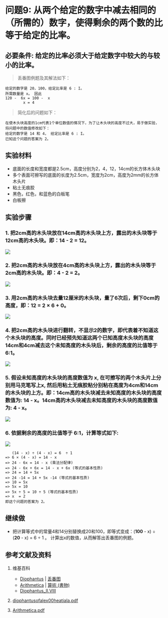 # 问题9: 从两个给定的数字中减去相同的（所需的）数字，使得剩余的两个数的比等于给定的比率。

## 必要条件: 给定的比率必须大于给定数字中较大的与较小的比率。

> 丢番图例题及其解法如下：
>  
	给定的数字是 20，100，给定比率是 6 : I。
	所需数量是 x。 因此
	120 -  6x = 100 -  x
            x = 4

> 简化后的问题如下：
>  
	在使木头块高度的1cm代表1个单位数值的情况下，为了让木头块的高度不过大，易于做实验，将问题中的数值修改如下：
	给定的数字是 14 和 4， 给定比率是 6 : I。
	已知这个问题的答案为 2。

## 实验材料

- 底面的长度和宽度都是2.5cm，高度分别为2，4，12，14cm的长方体木头块
- 多个表面可擦写的底面的长度为2.5cm，宽度为2cm，高度为2mm的长方体木头片
- 粘土无痕胶
- 黑色，红色，和蓝色的白板笔
- 白板擦

## 实验步骤

### 1. 把2cm高的木头块放在14cm高的木头块上方，露出的木头块等于12cm高的木头块。即：14 - 2 = 12。
![](/images/函数和极限/丢番图的《算术》中典型的推演实验/卷1/问题9/1a1.jpg)

### 2. 把2cm高的木头块放在4cm高的木头块上方，露出的木头块等于2cm高的木头块。即：4 - 2 = 2。
![](/images/函数和极限/丢番图的《算术》中典型的推演实验/卷1/问题9/1a2.jpg)

### 3. 用2cm高的木头块去量12厘米的木头块，量了6次后，剩下0cm的高度，即：12 = 2 × 6 + 0。
![](/images/函数和极限/丢番图的《算术》中典型的推演实验/卷1/问题9/1a3.jpg)

### 4. 把2cm高的木头块进行翻转，不显示2的数字，即代表着不知道这个木头块的高度。同时已经预先知道这两个已知高度木头块的高度14cm和4cm减去这个未知高度的木头块后，剩余的高度的比值等于 6:1。
![](/images/函数和极限/丢番图的《算术》中典型的推演实验/卷1/问题9/1a4.jpg)

### 5. 假设未知高度的木头块的高度数值为 x, 在可擦写的两个木头片上分别用马克笔写上x, 然后用粘土无痕胶粘分别粘在高度为4cm和14cm的木头块的上方。即：14cm高的木头块减去未知高度的木头块的高度数值为: 14 - x。14cm高的木头块减去未知高度的木头块的高度数值为: 4 - x。
![](/images/函数和极限/丢番图的《算术》中典型的推演实验/卷1/问题9/1a5.jpg)

### 6. 依据剩余的高度的比值等于 6:1，计算等式如下: 
![](/images/函数和极限/丢番图的《算术》中典型的推演实验/卷1/问题9/1a6.jpg)

	   (14 - x) ÷ (4 - x) = 6  ÷ 1 
	=> 6 × (4 - x) = 14 - x
	=> 24 - 6x = 14 - x (乘法分配律)
	=> 24 - 6x + 6x = 14 - x + 6x (等式的基本性质)
	=> 24 = 14 + 5x
	=> 24 -14 = 14 + 5x -14 (等式的基本性质)
	=> 10 = 5x
	=> 5x = 10
	=> 5x ÷ 5 = 10 ÷ 5 (等式的基本性质)
	=> x  = 2
	即这个问题的答案为 2。

## 继续做

- 把计算等式中的常量4和14分别替换成20和100，即等式变成：(**100** - x) ÷ (**20** - x) = 6  ÷ 1 。 计算出x的数值，从而解答出丢番图的例题。

## 参考文献及资料

1. 维基百科
	- [Diophantus](https://en.wikipedia.org/wiki/Diophantus) | [丢番图](https://zh.wikipedia.org/wiki/丢番图) 
	- [Arithmetica](https://en.wikipedia.org/wiki/Arithmetica) | [算術 (書物)](https://ja.wikipedia.org/wiki/%E7%AE%97%E8%A1%93_(%E6%9B%B8%E7%89%A9)) 
	- [Diophantus_II.VIII](https://en.wikipedia.org/wiki/Diophantus_II.VIII) 

2. [diophantusofalex00heatiala.pdf](https://archive.org/download/diophantusofalex00heatiala/diophantusofalex00heatiala.pdf) 
3. [Arithmetica.pdf](https://staff.um.edu.mt/jmus1/Diophantus.pdf) 



